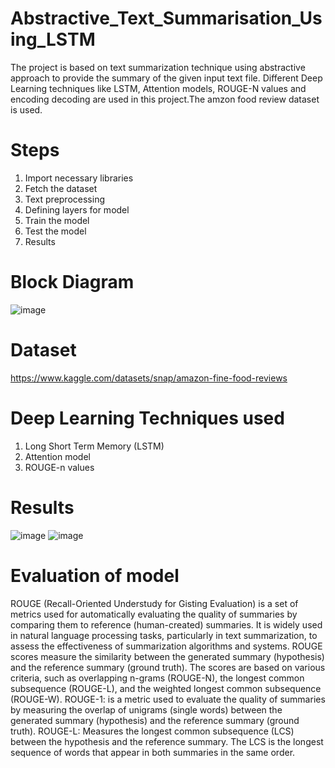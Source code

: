 # Abstractive_Text_Summarisation_Using_LSTM

The project is based on text summarization technique using abstractive approach to provide the summary of the given input text file. Different Deep Learning techniques like LSTM, Attention models, ROUGE-N values and encoding decoding are used in this project.The amzon food review dataset is used. 

# Steps
1. Import necessary libraries
2. Fetch the dataset
3. Text preprocessing
4. Defining layers for model
5. Train the model
6. Test the model
7. Results

# Block Diagram
![image](https://github.com/kasturimandlik/Abstractive_Text_Summarisation_Using_LSTM/assets/104767049/ed0d3648-755a-4e24-8fce-ad096a586c16)

# Dataset
https://www.kaggle.com/datasets/snap/amazon-fine-food-reviews

# Deep Learning Techniques used
1. Long Short Term Memory (LSTM)
2. Attention model
3. ROUGE-n values

# Results
![image](https://github.com/kasturimandlik/Abstractive_Text_Summarisation_Using_LSTM/assets/104767049/3a9db52e-96cd-4901-bb09-1ed489547b1a)
![image](https://github.com/kasturimandlik/Abstractive_Text_Summarisation_Using_LSTM/assets/104767049/4238c8fa-8cd1-42f1-8569-2c4f528d608d)

# Evaluation of model
ROUGE (Recall-Oriented Understudy for Gisting Evaluation) is a set of metrics used for automatically evaluating the quality of summaries by comparing them to reference (human-created) summaries. It is widely used in natural language processing tasks, particularly in text summarization, to assess the effectiveness of summarization algorithms and systems. ROUGE scores measure the similarity between the generated summary (hypothesis) and the reference summary (ground truth). The scores are based on various criteria, such as overlapping n-grams (ROUGE-N), the longest common subsequence (ROUGE-L), and the weighted longest common subsequence (ROUGE-W).
ROUGE-1: is a metric used to evaluate the quality of summaries by measuring the overlap of unigrams (single words) between the generated summary (hypothesis) and the reference summary (ground truth).
ROUGE-L: Measures the longest common subsequence (LCS) between the hypothesis and the reference summary. The LCS is the longest sequence of words that appear in both summaries in the same order.


